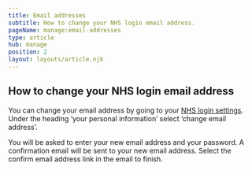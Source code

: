 ```yaml
---
title: Email addresses
subtitle: How to change your NHS login email address.
pageName: manage:email-addresses
type: article
hub: manage
position: 2
layout: layouts/article.njk
---
```


## How to change your NHS login email address

You can change your email address by going to your [NHS login settings](https://settings.login.nhs.uk/ 'NHS login settings'). Under the heading ‘your personal information’ select ‘change email address’.

You will be asked to enter your new email address and your password. A confirmation email will be sent to your new email address. Select the confirm email address link in the email to finish.
